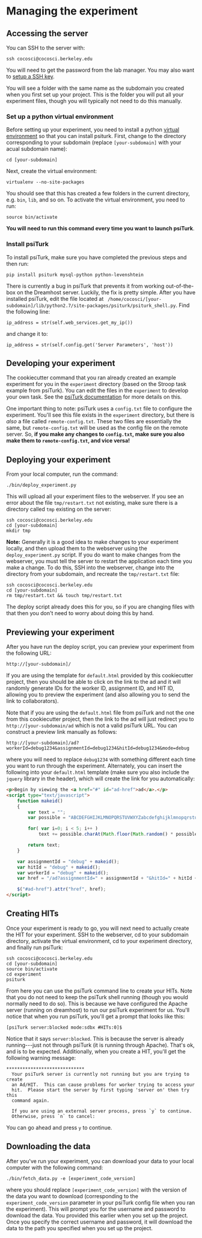 # Managing the experiment

## Accessing the server

You can SSH to the server with:

```
ssh cocosci@cocosci.berkeley.edu
```

You will need to get the password from the lab manager. You may also want to [setup a SSH key](https://www.debian.org/devel/passwordlessssh).

You will see a folder with the same name as the subdomain you created when you first set up your project. This is the folder you will put all your experiment files, though you will typically not need to do this manually.

### Set up a python virtual environment

Before setting up your experiment, you need to install a python [virtual environment](http://docs.python-guide.org/en/latest/dev/virtualenvs/) so that you can install psiturk. First, change to the directory corresponding to your subdomain (replace `[your-subdomain]` with your acual subdomain name):

```
cd [your-subdomain]
```

Next, create the virtual environment:

```
virtualenv --no-site-packages
```

You should see that this has created a few folders in the current directory, e.g. `bin`, `lib`, and so on. To activate the virtual environment, you need to run:

```
source bin/activate
```

**You will need to run this command every time you want to launch psiTurk**.

### Install psiTurk

To install psiTurk, make sure you have completed the previous steps and then run:

```
pip install psiturk mysql-python python-levenshtein
```

There is currently a bug in psiTurk that prevents it from working out-of-the-box on the Dreamhost server. Luckily, the fix is pretty simple. After you have installed psiTurk, edit the file located at ` /home/cocosci/[your-subdomain]/lib/python2.7/site-packages/psiturk/psiturk_shell.py`. Find the following line:

```
ip_address = str(self.web_services.get_my_ip())
```

and change it to:

```
ip_address = str(self.config.get('Server Parameters', 'host'))
```

## Developing your experiment

The cookiecutter command that you ran already created an example experiment for you in the `experiment` directory (based on the Stroop task example from psiTurk). You can edit the files in the `experiment` to develop your own task. See the [psiTurk documentation](http://psiturk.org/docs/) for more details on this.

One important thing to note: psiTurk uses a `config.txt` file to configure the experiment. You'll see this file exists in the `experiment` directory, but there is *also* a file called `remote-config.txt`. These two files are essentially the same, but `remote-config.txt` will be used as the config file on the remote server. So, **if you make any changes to `config.txt`, make sure you also make them to `remote-config.txt`, and vice versa!**

## Deploying your experiment

From your local computer, run the command:

```
./bin/deploy_experiment.py
```

This will upload all your experiment files to the webserver. If you see an error about the file `tmp/restart.txt` not existing, make sure there is a directory called `tmp` existing on the server:

```
ssh cocosci@cocosci.berkeley.edu
cd [your-subdomain]
mkdir tmp
```

**Note:** Generally it is a good idea to make changes to your experiment locally, and then upload them to the webserver using the `deploy_experiment.py` script. If you do want to make changes from the webserver, you must tell the server to restart the application each time you make a change. To do this, SSH into the webserver, change into the directory from your subdomain, and recreate the `tmp/restart.txt` file:

```
ssh cocosci@cocosci.berkeley.edu
cd [your-subdomain]
rm tmp/restart.txt && touch tmp/restart.txt
```

The deploy script already does this for you, so if you are changing files with that then you don't need to worry about doing this by hand.

## Previewing your experiment

After you have run the deploy script, you can preview your experiment from the following URL:

```
http://[your-subdomain]/
```

If you are using the template for `default.html` provided by this cookiecutter project, then you should be able to click on the link to the ad and it will randomly generate IDs for the worker ID, assignment ID, and HIT ID, allowing you to preview the experiment (and also allowing you to send the link to collaborators).

Note that if you are using the `default.html` file from psiTurk and not the one from this cookiecutter project, then the link to the ad will just redirect you to `http://[your-subdomain/ad` which is not a valid psiTurk URL. You can construct a preview link manually as follows:

```
http://[your-subdomain]/ad?workerId=debug1234&assignmentId=debug1234&hitId=debug1234&mode=debug
```

where you will need to replace `debug1234` with something different each time you want to run through the experiment. Alternately, you can insert the following into your `default.html` template (make sure you also include the `jquery` library in the header), which will create the link for you automatically:

```html
<p>Begin by viewing the <a href="#" id="ad-href">ad</a>.</p>
<script type="text/javascript">
    function makeid()
    {
        var text = "";
        var possible = "ABCDEFGHIJKLMNOPQRSTUVWXYZabcdefghijklmnopqrstuvwxyz0123456789";

        for( var i=0; i < 5; i++ )
            text += possible.charAt(Math.floor(Math.random() * possible.length));

        return text;
    }

    var assignmentId = "debug" + makeid();
    var hitId = "debug" + makeid();
    var workerId = "debug" + makeid();
    var href = "/ad?assignmentId=" + assignmentId + "&hitId=" + hitId + "&workerId=" + workerId + "&mode=debug"

    $("#ad-href").attr("href", href);
</script>
```

## Creating HITs

Once your experiment is ready to go, you will next need to actually create the HIT for your experiment. SSH to the webserver, cd to your subdomain directory, activate the virtual environment, cd to your experiment directory, and finally run psiTurk:

```
ssh cocosci@cocosci.berkeley.edu
cd [your-subdomain]
source bin/activate
cd experiment
psiturk
```

From here you can use the psiTurk command line to create your HITs. Note that you do not need to keep the psiTurk shell running (though you would normally need to do so). This is because we have configured the Apache server (running on dreamhost) to run our psiTurk experiment for us. You'll notice that when you run psiTurk, you'll get a prompt that looks like this:

```
[psiTurk server:blocked mode:sdbx #HITs:0]$
```

Notice that it says `server:blocked`. This is because the server is already running---just not through psiTurk (it is running through Apache). That's ok, and is to be expected. Additionally, when you create a HIT, you'll get the following warning message:

```
*****************************
  Your psiTurk server is currently not running but you are trying to create
  an Ad/HIT.  This can cause problems for worker trying to access your
  hit.  Please start the server by first typing 'server on' then try this
  command again.

  If you are using an external server process, press `y` to continue.
  Otherwise, press `n` to cancel:
```

You can go ahead and press `y` to continue.

## Downloading the data

After you've run your experiment, you can download your data to your local computer with the following command:

```
./bin/fetch_data.py -e [experiment_code_version]
```

where you should replace `[experiment_code_version]` with the version of the data you want to download (corresponding to the `experiment_code_version` parameter in your psiTurk config file when you ran the experiment). This will prompt you for the username and password to download the data. You provided this earlier when you set up the project. Once you specify the correct username and password, it will download the data to the path you specified when you set up the project.

